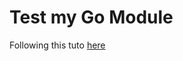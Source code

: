 # Test my Go Module

Following this tuto [here](https://blog.francium.tech/go-modules-go-project-set-up-without-gopath-1ae601a4e868)
